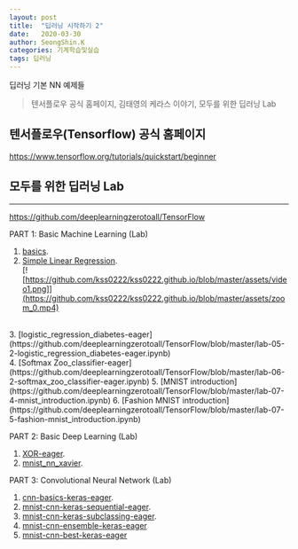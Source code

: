 ```yaml
---
layout: post
title:  "딥러닝 시작하기 2"
date:   2020-03-30
author: SeongShin.K
categories: 기계학습및실습
tags: 딥러닝
---
```


 딥러닝 기본 NN 예제들  


> 텐서플로우 공식 홈페이지, 김태영의 케라스 이야기, 모두를 위한 딥러닝 Lab 

## 텐서플로우(Tensorflow) 공식 홈페이지

https://www.tensorflow.org/tutorials/quickstart/beginner
 
## 모두를 위한 딥러닝 Lab
---
https://github.com/deeplearningzerotoall/TensorFlow

PART 1: Basic Machine Learning (Lab)

1. [basics](https://github.com/deeplearningzerotoall/TensorFlow/blob/master/lab-01-basics.ipynb).<br>
2. [Simple Linear Regression](https://github.com/deeplearningzerotoall/TensorFlow/blob/master/lab-02-1-Simple-Linear-Regression-eager.ipynb). <br>
[![https://github.com/kss0222/kss0222.github.io/blob/master/assets/video1.png]](https://github.com/kss0222/kss0222.github.io/blob/master/assets/zoom_0.mp4)
<br>
3. [logistic_regression_diabetes-eager](https://github.com/deeplearningzerotoall/TensorFlow/blob/master/lab-05-2-logistic_regression_diabetes-eager.ipynb)<br>
4. [Softmax Zoo_classifier-eager](https://github.com/deeplearningzerotoall/TensorFlow/blob/master/lab-06-2-softmax_zoo_classifier-eager.ipynb)
5. [MNIST introduction](https://github.com/deeplearningzerotoall/TensorFlow/blob/master/lab-07-4-mnist_introduction.ipynb)
6. [Fashion MNIST introduction](https://github.com/deeplearningzerotoall/TensorFlow/blob/master/lab-07-5-fashion-mnist_introduction.ipynb)

PART 2: Basic Deep Learning (Lab)

1. [XOR-eager](https://github.com/deeplearningzerotoall/TensorFlow/blob/master/lab-09-1-XOR-eager.ipynb).
2. [mnist_nn_xavier](https://github.com/deeplearningzerotoall/TensorFlow/blob/master/lab-10-2-1-mnist_nn_xavier.ipynb).

PART 3: Convolutional Neural Network (Lab) 

1. [cnn-basics-keras-eager](https://github.com/deeplearningzerotoall/TensorFlow/blob/master/lab-11-0-cnn-basics-keras-eager.ipynb).
2. [mnist-cnn-keras-sequential-eager](https://github.com/deeplearningzerotoall/TensorFlow/blob/master/lab-11-1-mnist-cnn-keras-sequential-eager.ipynb).
3. [mnist-cnn-keras-subclassing-eager](https://github.com/deeplearningzerotoall/TensorFlow/blob/master/lab-11-3-mnist-cnn-keras-subclassing-eager.ipynb).
4. [mnist-cnn-ensemble-keras-eager](https://github.com/deeplearningzerotoall/TensorFlow/blob/master/lab-11-4-mnist-cnn-ensemble-keras-eager.ipynb)
5. [mnist-cnn-best-keras-eager](https://github.com/deeplearningzerotoall/TensorFlow/blob/master/lab-11-5-mnist-cnn-best-keras-eager.ipynb)




  
